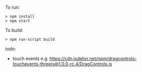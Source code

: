 To run:
```
> npm install
> npm start
```

To build:
```
> npm run-script build
```

todo:
- touch events
    e.g. https://cdn.jsdelivr.net/npm/dragcontrols-touchevents-threejs@1.0.0-rc.4/DragControls.js

